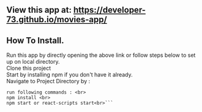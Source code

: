 ## View this app at: https://developer-73.github.io/movies-app/

## How To Install.

Run this app by directly opening the above link or follow steps below to set up on local directory.<br>
Clone this project<br>
Start by installing npm if you don't have it already.<br>
Navigate to Project Directory by :<br>
```cd movies-app <br>
run following commands : <br>
npm install <br>
npm start or react-scripts start<br>```

